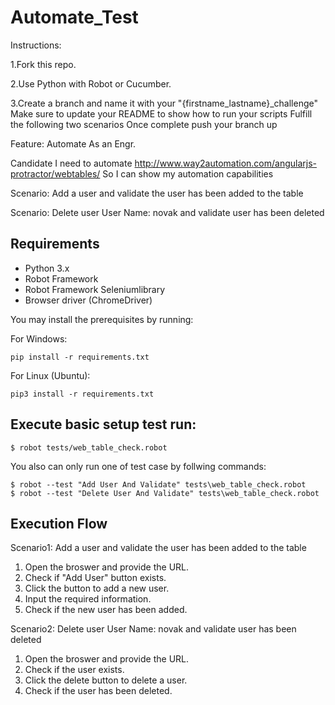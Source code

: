 # Automate_Test
Instructions:

1.Fork this repo.

2.Use Python with Robot or Cucumber.

3.Create a branch and name it with your "{firstname_lastname}_challenge" Make sure to update your README to show how to run your scripts Fulfill the following two scenarios Once complete push your branch up

Feature: Automate As an Engr. 

Candidate I need to automate http://www.way2automation.com/angularjs-protractor/webtables/ So I can show my automation capabilities

Scenario: Add a user and validate the user has been added to the table

Scenario: Delete user User Name: novak and validate user has been deleted


## Requirements
* Python 3.x
* Robot Framework
* Robot Framework Seleniumlibrary
* Browser driver (ChromeDriver)

You may install the prerequisites by running:

For Windows:

    pip install -r requirements.txt

For Linux (Ubuntu):

    pip3 install -r requirements.txt
    
## Execute basic setup test run:

    $ robot tests/web_table_check.robot
    
You also can only run one of test case by follwing commands:

    $ robot --test "Add User And Validate" tests\web_table_check.robot
    $ robot --test "Delete User And Validate" tests\web_table_check.robot

## Execution Flow
Scenario1: Add a user and validate the user has been added to the table
1. Open the broswer and provide the URL.
2. Check if "Add User" button exists.
3. Click the button to add a new user.
4. Input the required information.
5. Check if the new user has been added.

Scenario2: Delete user User Name: novak and validate user has been deleted
1. Open the broswer and provide the URL.
2. Check if the user exists.
3. Click the delete button to delete a user.
4. Check if the user has been deleted.
